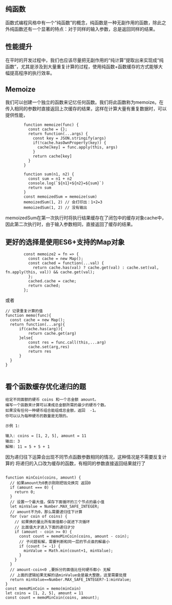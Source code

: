 ## 纯函数
函数式编程风格中有一个“纯函数”的概念，纯函数是一种无副作用的函数，除此之外纯函数还有一个显著的特点：对于同样的输入参数，总是返回同样的结果。
## 性能提升 
在平时的开发过程中，我们也应该尽量把无副作用的“纯计算”提取出来实现成“纯函数”，尤其是涉及到大量重复计算的过程，使用纯函数+函数缓存的方式能够大幅提高程序的执行效率。 
## Memoize
我们可以创建一个独立的函数来记忆任何函数。我们将此函数称为memoize。在传入相同的参数时直接返回上次缓存的结果，这样在计算大量有重复数据时，可以提供性能，
```
        function memoize(func) {
          const cache = {};
          return function(...args) {
            const key = JSON.stringify(args)
            if(!cache.hasOwnProperty(key)) {
              cache[key] = func.apply(this, args)
            }
            return cache[key]
          }
        }
		
		function sum(n1, n2) {
		  const sum = n1 + n2
		  console.log(`${n1}+${n2}=${sum}`)
		  return sum
		}
		const memoizedSum = memoize(sum)
		memoizedSum(1, 2) // 会打印出：1+2=3
		memoizedSum(1, 2) // 没有输出
```
memoizedSum在第一次执行时将执行结果缓存在了闭包中的缓存对象cache中，因此第二次执行时，由于输入参数相同，直接返回了缓存的结果。
## 更好的选择是使用ES6+支持的Map对象

```
		const memoize2 = fn => {
		  const cache = new Map();
		  const cached = function(...val) {
		    return cache.has(val) ? cache.get(val) : cache.set(val, fn.apply(this, val)) && cache.get(val);
		  };
		  cached.cache = cache;
		  return cached;
		};
```
或者
```
// 记录重复计算的值
function memo(func){
  const cache = new Map();
  return function(...arg){
      if(cache.has(arg)){
          return cache.get(arg)
      }else{
          const res = func.call(this,...arg)
          cache.set(arg,res)
          return res
      }
  }
}


```

## 看个函数缓存优化递归的题
```
给定不同面额的硬币 coins 和一个总金额 amount。
编写一个函数来计算可以凑成总金额所需的最少的硬币个数。
如果没有任何一种硬币组合能组成总金额，返回  -1。
你可以认为每种硬币的数量是无限的。

示例 1:

输入: coins = [1, 2, 5], amount = 11
输出: 3
解释: 11 = 5 + 5 + 1

```
因为递归往下运算会出现不同节点函数参数相同的情况，这种情况是不需要反复计算的
将递归的入口改为缓存的函数，有相同的参数直接返回结果就行了
```

function minCoin(coins, amount) {
  // 如果amount为0表示刚刚把钱兑换完 返回0
  if (amount === 0) {
    return 0;
  }
  // 设置一个最大值，保存下面循环的三个节点的最小值
  let minValue = Number.MAX_SAFE_INTEGER;
  // amount不为0，那么需要递归往下计算
  for (var coin of coins) {
    // 如果换的量比所有面值都小就进下次循环
    // 比面值大才进入下面的递归才分
    if (amount - coin >= 0) {
      const count = memoMinCoin(coins, amount - coin);
      // 子问题有解，需要判断和同一层的节点谁的解最小
      if (count != -1) {
        minValue = Math.min(count+1, minValue);
      }
    }
  }
  // amount-coin<0 ,要拆分的面值比任何硬币都小 无解
  // 上面的逻辑如果无解的话minValue会是最大整数，这里需要处理
  return minValue==Number.MAX_SAFE_INTEGER?-1:minValue;
}
const memoMinCoin = memo(minCoin)
let coins = [1, 2, 5], amount = 11
const count = memoMinCoin(coins, amount);
```
